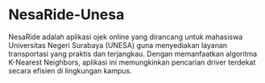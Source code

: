 # NesaRide-Unesa
 NesaRide adalah aplikasi ojek online yang dirancang untuk mahasiswa Universitas  Negeri Surabaya (UNESA) guna menyediakan layanan transportasi yang praktis dan  terjangkau. Dengan memanfaatkan algoritma K-Nearest Neighbors, aplikasi ini  memungkinkan pencarian driver terdekat secara efisien di lingkungan kampus.
